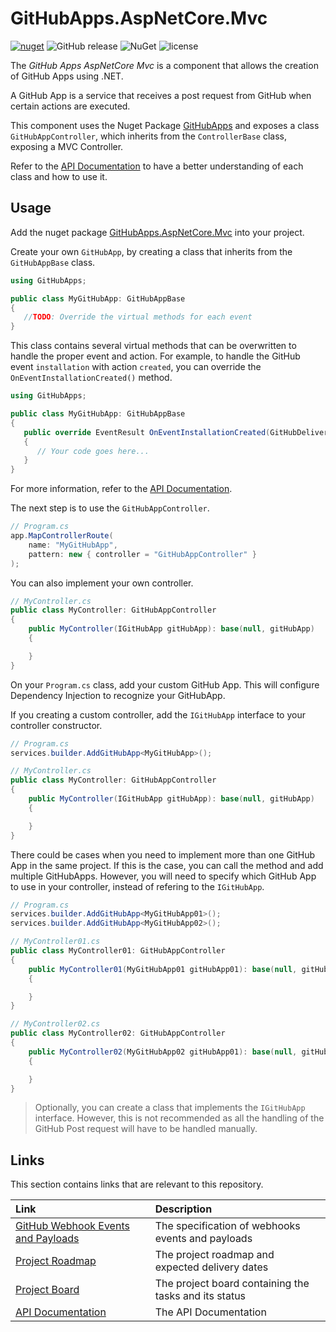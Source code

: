 # GitHubApps.AspNetCore.Mvc

[![nuget](https://img.shields.io/nuget/v/GitHubApps.AspNetCore.Mvc.svg)](https://www.nuget.org/packages/GitHubApps.AspNetCore.Mvc/) 
![GitHub release](https://img.shields.io/github/release/olavodias/GitHubApps.AspNetCore.Mvc.svg)
![NuGet](https://img.shields.io/nuget/dt/GitHubApps.AspNetCore.Mvc.svg)
![license](https://img.shields.io/github/license/olavodias/GitHubApps.AspNetCore.Mvc.svg)

The *GitHub Apps AspNetCore Mvc* is a component that allows the creation of GitHub Apps using .NET.

A GitHub App is a service that receives a post request from GitHub when certain actions are executed.

This component uses the Nuget Package [GitHubApps](https://www.nuget.org/packages/GitHubApps) and exposes a class `GitHubAppController`, which inherits from the `ControllerBase` class, exposing a MVC Controller.

Refer to the [API Documentation](https://olavodias.github.io/GitHubApps) to have a better understanding of each class and how to use it.

## Usage

Add the nuget package [GitHubApps.AspNetCore.Mvc](https://www.nuget.org/packages/GitHubApps.AspNetCore.Mvc/) into your project.

Create your own `GitHubApp`, by creating a class that inherits from the `GitHubAppBase` class.

```cs
using GitHubApps;

public class MyGitHubApp: GitHubAppBase
{
   //TODO: Override the virtual methods for each event
}
```

This class contains several virtual methods that can be overwritten to handle the proper event and action. For example, to handle the GitHub event `installation` with action `created`, you can override the `OnEventInstallationCreated()` method.

```cs
using GitHubApps;

public class MyGitHubApp: GitHubAppBase
{
   public override EventResult OnEventInstallationCreated(GitHubDelivery<GitHubEventInstallation> payload)
   {
      // Your code goes here...
   }
}
```

For more information, refer to the [API Documentation](https://olavodias.github.io/GitHubApps).

The next step is to use the `GitHubAppController`.

```cs
// Program.cs
app.MapControllerRoute(
    name: "MyGitHubApp",
    pattern: new { controller = "GitHubAppController" }
);

```

You can also implement your own controller.

```cs
// MyController.cs
public class MyController: GitHubAppController
{
    public MyController(IGitHubApp gitHubApp): base(null, gitHubApp)
    {

    }
}
```

On your `Program.cs` class, add your custom GitHub App. This will configure Dependency Injection to recognize your GitHubApp.

If you creating a custom controller, add the `IGitHubApp` interface to your controller constructor.

```cs
// Program.cs
services.builder.AddGitHubApp<MyGitHubApp>();

// MyController.cs
public class MyController: GitHubAppController
{
    public MyController(IGitHubApp gitHubApp): base(null, gitHubApp)
    {

    }
}
```

There could be cases when you need to implement more than one GitHub App in the same project. If this is the case, you can call the method and add multiple GitHubApps. However, you will need to specify which GitHub App to use in your controller, instead of refering to the `IGitHubApp`.

```cs
// Program.cs
services.builder.AddGitHubApp<MyGitHubApp01>();
services.builder.AddGitHubApp<MyGitHubApp02>();

// MyController01.cs
public class MyController01: GitHubAppController
{
    public MyController01(MyGitHubApp01 gitHubApp01): base(null, gitHubApp01)
    {

    }
}

// MyController02.cs
public class MyController02: GitHubAppController
{
    public MyController02(MyGitHubApp02 gitHubApp01): base(null, gitHubApp01)
    {

    }
}
```

> Optionally, you can create a class that implements the `IGitHubApp` interface. However, this is not recommended as all the handling of the GitHub Post request will have to be handled manually.

## Links

This section contains links that are relevant to this repository.

| Link | Description |
| :-- | :-- |
| [GitHub Webhook Events and Payloads](https://docs.github.com/en/webhooks/webhook-events-and-payloads) | The specification of webhooks events and payloads |
| [Project Roadmap](https://github.com/users/olavodias/projects/2/views/2) | The project roadmap and expected delivery dates |
| [Project Board](https://github.com/users/olavodias/projects/2/views/1) | The project board containing the tasks and its status |
| [API Documentation](https://olavodias.github.io/GitHubApps) | The API Documentation |